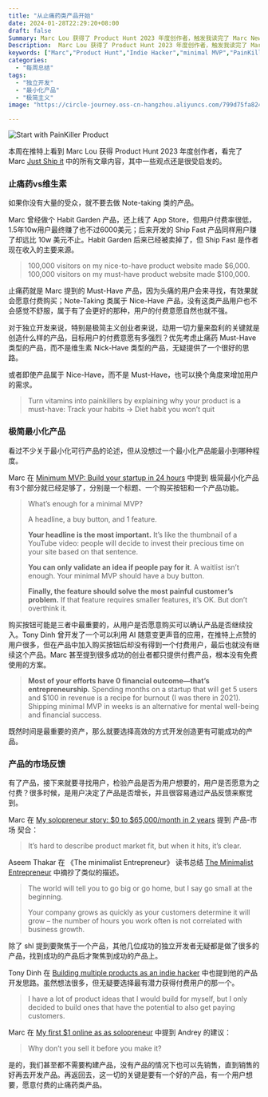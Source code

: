 ```yaml
---
title: "从止痛药类产品开始"
date: 2024-01-28T22:29:20+08:00
draft: false
Summary: Marc Lou 获得了 Product Hunt 2023 年度创作者，触发我读完了 Marc Newsletter 中的所有文章内容，其中一些观点很受启发。产品属于止痛药还是维生素？一个极简的最小化产品有哪些功能就足够了？关于产品-市场契合，通过从市场反馈中就可以察觉到。
Description:  Marc Lou 获得了 Product Hunt 2023 年度创作者，触发我读完了 Marc Newsletter 中的所有文章内容，其中一些观点很受启发。产品属于止痛药还是维生素？一个极简的最小化产品有哪些功能就足够了？关于产品-市场契合，通过从市场反馈中就可以察觉到。
keywords: ["Marc","Product Hunt","Indie Hacker","minimal MVP","PainKiller","Vitamin","Product-Market Fit"]
categories:
  - "每周总结"
tags:
  - "独立开发"
  - "最小化产品"
  - "极简主义"
image: "https://circle-journey.oss-cn-hangzhou.aliyuncs.com/799d75fa82474535f4541d11c058a38f.png"

---
```


![Start with PainKiller Product](https://circle-journey.oss-cn-hangzhou.aliyuncs.com/799d75fa82474535f4541d11c058a38f.png)

本周在推特上看到 Marc Lou 获得 Product Hunt 2023 年度创作者，看完了 Marc [Just Ship it](https://marclou.beehiiv.com/) 中的所有文章内容，其中一些观点还是很受启发的。

### 止痛药vs维生素

如果你没有大量的受众，就不要去做 Note-taking 类的产品。

Marc 曾经做个 Habit Garden 产品，还上线了 App Store，但用户付费率很低，1.5年10w用户最终赚了也不过6000美元；后来开发的 Ship Fast 产品同样用户赚了却远比 10w 美元不止。Habit Garden 后来已经被卖掉了，但 Ship Fast 是作者现在收入的主要来源。

> 100,000 visitors on my nice-to-have product website made $6,000.  
  100,000 visitors on my must-have product website made $100,000.

止痛药就是 Marc 提到的 Must-Have 产品，因为头痛的用户会来寻找，有效果就会愿意付费购买；Note-Taking 类属于 Nice-Have 产品，没有这类产品用户也不会感觉不舒服，属于有了会更好的那种，用户的付费意愿自然也就不强。

对于独立开发来说，特别是极简主义创业者来说，动用一切力量来盈利的关键就是创造什么样的产品，目标用户的付费意愿有多强烈？优先考虑止痛药 Must-Have 类型的产品，而不是维生素 Nick-Have 类型的产品，无疑提供了一个很好的思路。

或者即使产品属于 Nice-Have，而不是 Must-Have，也可以换个角度来增加用户的需求。

> Turn vitamins into painkillers by explaining why your product is a must-have: Track your habits → Diet habit you won’t quit

### 极简最小化产品

看过不少关于最小化可行产品的论述，但从没想过一个最小化产品能最小到哪种程度。

Marc 在 [Minimum MVP: Build your startup in 24 hours](https://marclou.beehiiv.com/p/how-to-build-a-startup-in-24-hours) 中提到 极简最小化产品 有3个部分就已经足够了，分别是一个标题、一个购买按钮和一个产品功能。

> What’s enough for a minimal MVP?
>  
> A headline, a buy button, and 1 feature.
>  
> **Your headline is the most important.** It’s like the thumbnail of a YouTube video: people will decide to invest their precious time on your site based on that sentence.
>  
> **You can only validate an idea if people pay for it**. A waitlist isn’t enough. Your minimal MVP should have a buy button.
>  
> **Finally, the feature should solve the most painful customer’s problem.** If that feature requires smaller features, it’s OK. But don’t overthink it.

购买按钮可能是三者中最重要的，从用户是否愿意购买可以确认产品是否继续投入。Tony Dinh 曾开发了一个可以利用 AI 随意变更声音的应用，在推特上点赞的用户很多，但在产品中加入购买按钮后却没有得到一个付费用户，最后也就没有继续这个产品。Marc 甚至提到很多成功的创业者都只提供付费产品，根本没有免费使用的方案。

> **Most of your efforts have 0 financial outcome—that’s entrepreneurship.** Spending months on a startup that will get 5 users and $100 in revenue is a recipe for burnout (I was there in 2021). Shipping minimal MVP in weeks is an alternative for mental well-being and financial success.

既然时间是最重要的资产，那么就要选择高效的方式开发创造更有可能成功的产品。

### 产品的市场反馈

有了产品，接下来就要寻找用户，检验产品是否为用户想要的，用户是否愿意为之付费？很多时候，是用户决定了产品是否增长，并且很容易通过产品反馈来察觉到。

Marc 在 [My solopreneur story: $0 to $65,000/month in 2 years](https://marclou.beehiiv.com/p/my-solopreneur-story-0-to-65k-month-in-2-years) 提到 产品-市场 契合：

> It’s hard to describe product market fit, but when it hits, it’s clear.

Aseem Thakar 在 《The minimalist Entrepreneur》 读书总结 [The Minimalist Entrepreneur](https://aseemthakar.com/the-minimalist-entrepreneur-sahil-lavingia-book-summary-notes-review/) 中摘抄了类似的描述。

> The world will tell you to go big or go home, but I say go small at the beginning.
>  
> Your company grows as quickly as your customers determine it will grow – the number of hours you work often is not correlated with business growth.

除了 shl 提到要聚焦于一个产品，其他几位成功的独立开发者无疑都是做了很多的产品，找到成功的产品后才聚焦到成功的产品上。

Tony Dinh 在 [Building multiple products as an indie hacker](https://tdinh.notion.site/Building-multiple-products-as-an-indie-hacker-e7abf0b1cfcb4550869767326795c628) 中也提到他的产品开发思路。虽然想法很多，但无疑要选择最有潜力获得付费用户的那一个。

> I have a lot of product ideas that I would build for myself, but I only decided to build ones that have the potential to also get paying customers.

Marc 在 [My first $1 online as as solopreneur](https://marclou.beehiiv.com/p/my-first-dollar-online) 中提到 Andrey 的建议：

> Why don’t you sell it before you make it?

是的，我们甚至都不需要构建产品，没有产品的情况下也可以先销售，直到销售的好再去开发产品。再返回去，这一切的关键是要有一个好的产品，有一个用户想要，愿意付费的止痛药类产品。
